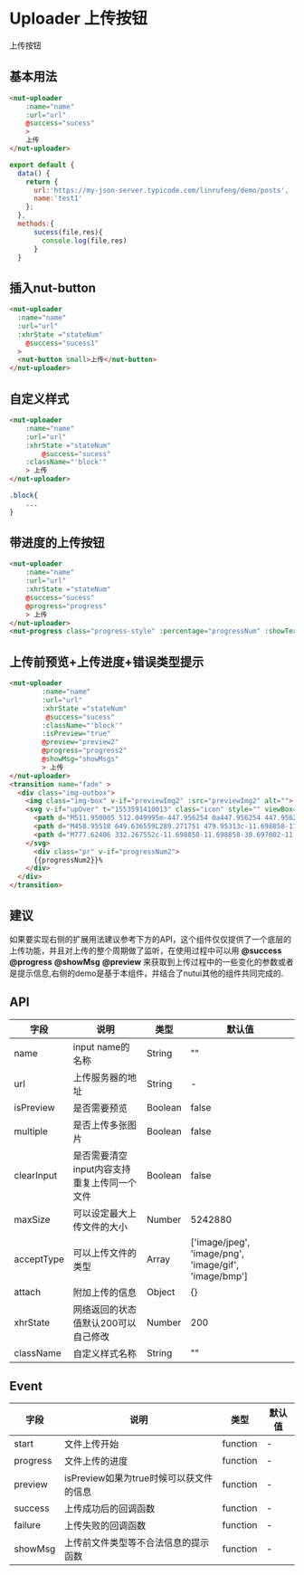 # Uploader 上传按钮

上传按钮

## 基本用法

```html
<nut-uploader
    :name="name"
    :url="url"       
    @success="sucess"        
    >
    上传
</nut-uploader>   
```

```javascript
export default { 
  data() {
    return {
      url:'https://my-json-server.typicode.com/linrufeng/demo/posts',
      name:'test1'      
    };
  },
  methods:{
      sucess(file,res){
        console.log(file,res)
      }
  }

```
## 插入nut-button
```html
<nut-uploader
  :name="name"
  :url="url"
  :xhrState ="stateNum"      
    @success="sucess1"        
  >
  <nut-button small>上传</nut-button>
</nut-uploader>   
```

## 自定义样式

```html
<nut-uploader
    :name="name"
    :url="url"
    :xhrState ="stateNum"      
        @success="sucess"        
    :className="'block'"
    > 上传
</nut-uploader>  
```

```css
.block{
    ...
}
```
## 带进度的上传按钮

```html
<nut-uploader
    :name="name"
    :url="url"
    :xhrState ="stateNum"      
    @success="sucess"  
    @progress="progress"    
    > 上传
</nut-uploader>  
<nut-progress class="progress-style" :percentage="progressNum" :showText="false" strokeWidth="24"/>
```
## 上传前预览+上传进度+错误类型提示
```html
<nut-uploader
        :name="name"
        :url="url"
        :xhrState ="stateNum"      
         @success="sucess"        
        :className="'block'"
        :isPreview="true"      
        @preview="preview2"
        @progress="progress2"
        @showMsg="showMsgs"
        > 上传
</nut-uploader> 
<transition name="fade" >
  <div class="img-outbox">
    <img class="img-box" v-if="previewImg2" :src="previewImg2" alt="">
    <svg v-if="upOver" t="1553591410013" class="icon" style="" viewBox="0 0 1024 1024" version="1.1" xmlns="http://www.w3.org/2000/svg" p-id="1985" xmlns:xlink="http://www.w3.org/1999/xlink" width="200" height="200">
      <path d="M511.950005 512.049995m-447.956254 0a447.956254 447.956254 0 1 0 895.912508 0 447.956254 447.956254 0 1 0-895.912508 0Z" fill="#20B759" p-id="1986"></path>
      <path d="M458.95518 649.636559L289.271751 479.95313c-11.698858-11.698858-30.697002-11.698858-42.39586 0s-11.698858 30.697002 0 42.395859l169.683429 169.68343c11.698858 11.698858 30.697002 11.698858 42.39586 0 11.798848-11.598867 11.798848-30.597012 0-42.39586z" fill="#FFFFFF" p-id="1987"></path>
      <path d="M777.62406 332.267552c-11.698858-11.698858-30.697002-11.698858-42.39586 0L424.158578 643.437164c-11.698858 11.698858-11.698858 30.697002 0 42.39586s30.697002 11.698858 42.39586 0l311.069622-311.069622c11.798848-11.798848 11.798848-30.796992 0-42.49585z" fill="#FFFFFF" p-id="1988"></path>
    </svg>
      <div class="pr" v-if="progressNum2">
      {{progressNum2}}%
    </div>
  </div>          
</transition>
```



## 建议
如果要实现右侧的扩展用法建议参考下方的API，这个组件仅仅提供了一个底层的上传功能，并且对上传的整个周期做了监听，在使用过程中可以用 **@success** **@progress** **@showMsg** **@preview** 来获取到上传过程中的一些变化的参数或者是提示信息,右侧的demo是基于本组件，并结合了nutui其他的组件共同完成的.

## API

| 字段 | 说明 | 类型 | 默认值
|----- | ----- | ----- | ----- 
| name | input name的名称 | String | ""
| url | 上传服务器的地址 | String | -
| isPreview | 是否需要预览 | Boolean | false
| multiple | 是否上传多张图片 | Boolean | false
| clearInput | 是否需要清空input内容支持重复上传同一个文件 | Boolean | false
| maxSize | 可以设定最大上传文件的大小 | Number | 5242880
| acceptType | 可以上传文件的类型 | Array | ['image/jpeg', 'image/png', 'image/gif', 'image/bmp']
| attach | 附加上传的信息 | Object | {}
| xhrState | 网络返回的状态值默认200可以自己修改 | Number | 200
| className | 自定义样式名称 | String | ""

## Event

| 字段 | 说明 | 类型 | 默认值
|----- | ----- | ----- | ----- 
| start | 文件上传开始 | function | -
| progress | 文件上传的进度 | function | -
| preview | isPreview如果为true时候可以获文件的信息 | function | -
| success | 上传成功后的回调函数 | function | -
| failure | 上传失败的回调函数 | function | -
| showMsg | 上传前文件类型等不合法信息的提示函数 | function | -
